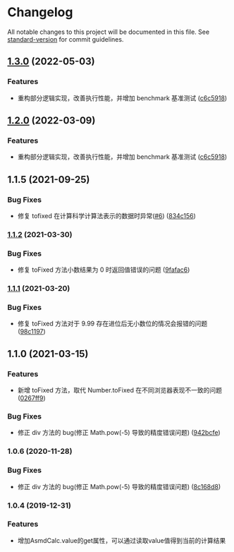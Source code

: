 # Changelog

All notable changes to this project will be documented in this file. See [standard-version](https://github.com/conventional-changelog/standard-version) for commit guidelines.

## [1.3.0](https://github.com/lzwme/asmd-calc/compare/v1.1.5...v1.3.0) (2022-05-03)


### Features

* 重构部分逻辑实现，改善执行性能，并增加 benchmark 基准测试 ([c6c5918](https://github.com/lzwme/asmd-calc/commit/c6c591872c34b739616f55ccdbf08f169008c886))

## [1.2.0](https://github.com/lzwme/asmd-calc/compare/v1.1.5...v1.2.0) (2022-03-09)


### Features

* 重构部分逻辑实现，改善执行性能，并增加 benchmark 基准测试 ([c6c5918](https://github.com/lzwme/asmd-calc/commit/c6c591872c34b739616f55ccdbf08f169008c886))

## 1.1.5 (2021-09-25)


### Bug Fixes

* 修复 tofixed 在计算科学计算法表示的数据时异常([#6](https://github.com/lzwme/asmd-calc/issues/6)) ([834c156](https://github.com/lzwme/asmd-calc/commit/608a2a87193cb03fa310b3811f7caf46f73d8df8))

### [1.1.2](https://github.com/lzwme/asmd-calc/compare/v1.1.1...v1.1.2) (2021-03-30)


### Bug Fixes

* 修复 toFixed 方法小数结果为 0 时返回值错误的问题 ([9fafac6](https://github.com/lzwme/asmd-calc/commit/9fafac6e6b75981808c16220b307d9e99cc71bcd))

### [1.1.1](https://github.com/lzwme/asmd-calc/compare/v1.1.0...v1.1.1) (2021-03-20)


### Bug Fixes

* 修复 toFixed 方法对于 9.99 存在进位后无小数位的情况会报错的问题 ([98c1197](https://github.com/lzwme/asmd-calc/commit/98c11972daf0b03f5f133975d35a5be04b5af61c))

## 1.1.0 (2021-03-15)


### Features

* 新增 toFixed 方法，取代 Number.toFixed 在不同浏览器表现不一致的问题 ([0267ff9](https://github.com/lzwme/asmd-calc/commit/0267ff9d58fbd9cb0eacfbfea37f2fe87fb72a70))


### Bug Fixes

* 修正 div 方法的 bug(修正 Math.pow(-5) 导致的精度错误问题) ([942bcfe](https://github.com/lzwme/asmd-calc/commit/942bcfe10a64636bd028e67c611638e7ae29d5e5))

### 1.0.6 (2020-11-28)


### Bug Fixes

* 修正 div 方法的 bug(修正 Math.pow(-5) 导致的精度错误问题) ([8c168d8](https://github.com/lzwme/asmd-calc/commit/8c168d8c096502cfce5576c344e35a401f012711))

### 1.0.4 (2019-12-31)


### Features

* 增加AsmdCalc.value的get属性，可以通过读取value值得到当前的计算结果
